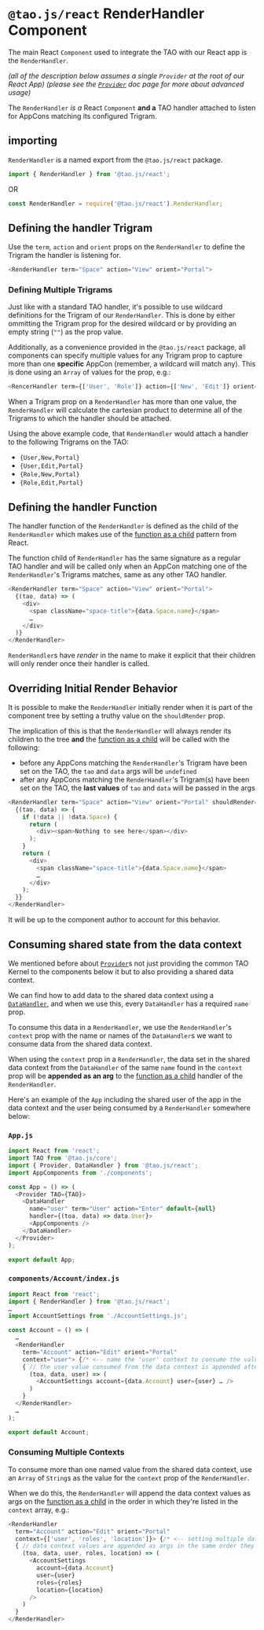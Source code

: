 # `@tao.js/react` RenderHandler Component

The main React `Component` used to integrate the TAO with our React app is the `RenderHandler`.

_(all of the description below assumes a single `Provider` at the root of our React App)_
_(please see the [`Provider`](provider.md#advanced-usage) doc page for more about advanced usage)_

The `RenderHandler` _is a_ React `Component` **and a** TAO handler attached to listen for AppCons
matching its configured Trigram.

## importing

`RenderHandler` is a named export from the `@tao.js/react` package.

```javascript
import { RenderHandler } from '@tao.js/react';
```

OR

```javascript
const RenderHandler = require('@tao.js/react').RenderHandler;
```

## Defining the handler Trigram

Use the `term`, `action` and `orient` props on the `RenderHandler` to define the Trigram the handler
is listening for.

```javascript
<RenderHandler term="Space" action="View" orient="Portal">
```

### Defining Multiple Trigrams

Just like with a standard TAO handler, it's possible to use wildcard definitions for the Trigram
of our `RenderHandler`.  This is done by either ommitting the Trigram prop for the desired wildcard
or by providing an empty string (`""`) as the prop value.

Additionally, as a convenience provided in the `@tao.js/react` package, all components can specify
multiple values for any Trigram prop to capture more than one **specific** AppCon (remember, a
wildcard will match any).  This is done using an `Array` of values for the prop, e.g.:

```javascript
<RencerHandler term={['User', 'Role']} action={['New', 'Edit']} orient="Portal">
```

When a Trigram prop on a `RenderHandler` has more than one value, the `RenderHandler` will calculate
the cartesian product to determine all of the Trigrams to which the handler should be attached.

Using the above example code, that `RenderHandler` would attach a handler to the following Trigrams
on the TAO:

* `{User,New,Portal}`
* `{User,Edit,Portal}`
* `{Role,New,Portal}`
* `{Role,Edit,Portal}`

## Defining the handler Function

The handler function of the `RenderHandler` is defined as the child of the `RenderHandler` which
makes use of the [function as a child](https://reactjs.org/docs/render-props.html#using-props-other-than-render)
pattern from React.

The function child of `RenderHandler` has the same signature as a regular TAO handler and will be
called only when an AppCon matching one of the `RenderHandler`'s Trigrams matches, same as any other
TAO handler.

```javascript
<RenderHandler term="Space" action="View" orient="Portal">
  {(tao, data) => (
    <div>
      <span className="space-title">{data.Space.name}</span>
      …
    </div>
  )}
</RenderHandler>
```

`RenderHandler`s have _render_ in the name to make it explicit that their children will only
render once their handler is called.

## Overriding Initial Render Behavior

It is possible to make the `RenderHandler` initially render when it is part of the component
tree by setting a truthy value on the `shouldRender` prop.

The implication of this is that the `RenderHandler` will always render its children to the tree
**and** the [function as a child](https://reactjs.org/docs/render-props.html#using-props-other-than-render)
will be called with the following:

* before any AppCons matching the `RenderHandler`'s Trigram have been set on the TAO, the
  `tao` and `data` args will be `undefined`
* after any AppCons matching the `RenderHandler`'s Trigram(s) have been set on the TAO, the
  **last values** of `tao` and `data` will be passed in the args

```javascript
<RenderHandler term="Space" action="View" orient="Portal" shouldRender={true}>
  {(tao, data) => {
    if (!data || !data.Space) {
      return (
        <div><span>Nothing to see here</span></div>
      );
    }
    return (
      <div>
        <span className="space-title">{data.Space.name}</span>
        …
      </div>
    );
  }}
</RenderHandler>
```

It will be up to the component author to account for this behavior.

## Consuming shared state from the data context

We mentioned before about [`Provider`](provider.md)s not just providing the common TAO Kernel
to the components below it but to also providing a shared data context.

We can find how to add data to the shared data context using a [`DataHandler`](data-handler.md),
and when we use this, every `DataHandler` has a required `name` prop.

To consume this data in a `RenderHandler`, we use the `RenderHandler`'s `context` prop with the
name or names of the `DataHandler`s we want to consume data from the shared data context.

When using the `context` prop in a `RenderHandler`, the data set in the shared data context
from the `DataHandler` of the same `name` found in the `context` prop will be **appended as an arg**
to the [function as a child](https://reactjs.org/docs/render-props.html#using-props-other-than-render)
handler of the `RenderHandler`.

Here's an example of the `App` including the shared user of the app in the data context and the
user being consumed by a `RenderHandler` somewhere below:

### `App.js`

```javascript
import React from 'react';
import TAO from '@tao.js/core';
import { Provider, DataHandler } from '@tao.js/react';
import AppComponents from './components';

const App = () => (
  <Provider TAO={TAO}>
    <DataHandler
      name="user" term="User" action="Enter" default={null}
      handler={(toa, data) => data.User}>
      <AppComponents />
    </DataHandler>
  </Provider>
);

export default App;
```

### `components/Account/index.js`

```javascript
import React from 'react';
import { RenderHandler } from '@tao.js/react';
…
import AccountSettings from './AccountSettings.js';

const Account = () => (
  …
  <RenderHandler
    term="Account" action="Edit" orient="Portal"
    context="user"> {/* <-- name the 'user' context to consume the value set above */}
    { // the user value consumed from the data context is appended after the standard tao, data args
      (toa, data, user) => (
        <AccountSettings account={data.Account} user={user} … />
      )
    }
  </RenderHandler>
  …
);

export default Account;
```

### Consuming Multiple Contexts

To consume more than one named value from the shared data context, use an `Array` of `String`s
as the value for the `context` prop of the `RenderHandler`.

When we do this, the `RenderHandler` will append the data context values as args on the
[function as a child](https://reactjs.org/docs/render-props.html#using-props-other-than-render)
in the order in which they're listed in the `context` array, e.g.:

```javascript
<RenderHandler
  term="Account" action="Edit" orient="Portal"
  context={['user', 'roles', 'location']}> {/* <-- setting multiple data context values to consume */}
  { // data context values are appended as args in the same order they are set in the context prop
    (toa, data, user, roles, location) => (
      <AccountSettings
        account={data.Account}
        user={user}
        roles={roles}
        location={location}
      />
    )
  }
</RenderHandler>
```
